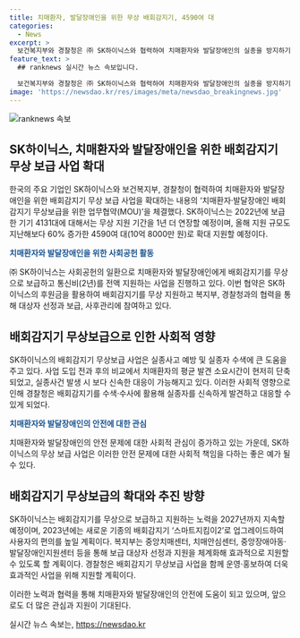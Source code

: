```yaml
---
title: 치매환자, 발달장애인을 위한 무상 배회감지기, 4590여 대
categories:
  - News
excerpt: >
  보건복지부와 경찰청은 ㈜ SK하이닉스와 협력하여 치매환자와 발달장애인의 실종을 방지하기 위해 새로운 기종의 배회감지기 4590여 대를 추가로 무상 보급한다. 이를 통해 2027년까지 지속되며, 배회감지기 착용으로 실종사건 대응 시간이 대폭 단축된 사례가 있음을 강조했다. 또한, 이 사업을 통해 사회적 가치 성과도 53억 원으로 이뤄졌으며, 민간·공공 간의 협력모델로 자리매김할 계획이라고 밝혔다.
feature_text: >
  ## ranknews 실시간 뉴스 속보입니다.

  보건복지부와 경찰청은 ㈜ SK하이닉스와 협력하여 치매환자와 발달장애인의 실종을 방지하기 위해 새로운 기종의 배회감지기 4590여 대를 추가로 무상 보급한다. 이를 통해 2027년까지 지속되며, 배회감지기 착용으로 실종사건 대응 시간이 대폭 단축된 사례가 있음을 강조했다. 또한, 이 사업을 통해 사회적 가치 성과도 53억 원으로 이뤄졌으며, 민간·공공 간의 협력모델로 자리매김할 계획이라고 밝혔다.
image: 'https://newsdao.kr/res/images/meta/newsdao_breakingnews.jpg'
---
```


<p><img src="https://newsdao.kr/res/images/meta/newsdao_breakingnews.jpg" alt="ranknews 속보" /></p>

<h2 data-ke-size="size26">SK하이닉스, 치매환자와 발달장애인을 위한 배회감지기 무상 보급 사업 확대</h2>

<p>한국의 주요 기업인 SK하이닉스와 보건복지부, 경찰청이 협력하여 치매환자와 발달장애인을 위한 배회감지기 무상 보급 사업을 확대하는 내용의 ‘치매환자·발달장애인 배회감지기 무상보급을 위한 업무협약(MOU)’을 체결했다. SK하이닉스는 2022년에 보급한 기기 4131대에 대해서는 무상 지원 기간을 1년 더 연장할 예정이며, 올해 지원 규모도 지난해보다 60% 증가한 4590여 대(10억 8000만 원)로 확대 지원할 예정이다.</p>

<p data-ke-size="size16"><b><span style="color: #1a5490;">치매환자와 발달장애인을 위한 사회공헌 활동</span></b></p>

<p>㈜ SK하이닉스는 사회공헌의 일환으로 치매환자와 발달장애인에게 배회감지기를 무상으로 보급하고 통신비(2년)를 전액 지원하는 사업을 진행하고 있다. 이번 협약은 SK하이닉스의 후원금을 활용하여 배회감지기를 무상 지원하고 복지부, 경찰청과의 협력을 통해 대상자 선정과 보급, 사후관리에 참여하고 있다. </p>

<h2 data-ke-size="size26">배회감지기 무상보급으로 인한 사회적 영향</h2>

<p>SK하이닉스의 배회감지기 무상보급 사업은 실종사고 예방 및 실종자 수색에 큰 도움을 주고 있다. 사업 도입 전과 후의 비교에서 치매환자의 평균 발견 소요시간이 현저히 단축되었고, 실종사건 발생 시 보다 신속한 대응이 가능해지고 있다. 이러한 사회적 영향으로 인해 경찰청은 배회감지기를 수색·수사에 활용해 실종자를 신속하게 발견하고 대응할 수 있게 되었다.</p>

<p data-ke-size="size16"><b><span style="color: #1a5490;">치매환자와 발달장애인의 안전에 대한 관심</span></b></p>

<p>치매환자와 발달장애인의 안전 문제에 대한 사회적 관심이 증가하고 있는 가운데, SK하이닉스의 무상 보급 사업은 이러한 안전 문제에 대한 사회적 책임을 다하는 좋은 예가 될 수 있다.</p>

<h2 data-ke-size="size26">배회감지기 무상보급의 확대와 추진 방향</h2>

<p>SK하이닉스는 배회감지기를 무상으로 보급하고 지원하는 노력을 2027년까지 지속할 예정이며, 2023년에는 새로운 기종의 배회감지기 ‘스마트지킴이2’로 업그레이드하여 사용자의 편의를 높일 계획이다. 복지부는 중앙치매센터, 치매안심센터, 중앙장애아동·발달장애인지원센터 등을 통해 보급 대상자 선정과 지원을 체계화해 효과적으로 지원할 수 있도록 할 계획이다. 경찰청은 배회감지기 무상보급 사업을 함께 운영·홍보하여 더욱 효과적인 사업을 위해 지원할 계획이다.</p>

<p>이러한 노력과 협력을 통해 치매환자와 발달장애인의 안전에 도움이 되고 있으며, 앞으로도 더 많은 관심과 지원이 기대된다.</p>
실시간 뉴스 속보는, <a href="https://newsdao.kr" rel="dofollow">https://newsdao.kr</a>


